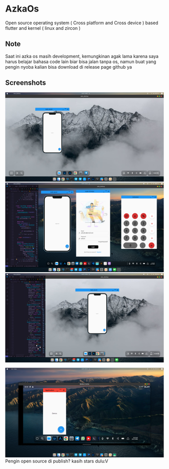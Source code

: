 # AzkaOs

Open source operating system ( Cross platform and Cross device ) based flutter and kernel ( linux and zircon )

## Note
Saat ini azka os masih development, kemungkinan agak lama karena saya harus belajar bahasa code lain biar bisa jalan tanpa os, namun buat yang pengin nyoba kalian bisa download di release page github ya



## Screenshots
 ![Screenshot from 2022-06-24 07-03-04](https://raw.githubusercontent.com/azkadev/AzkaOs/main/screenshot/desktop_2.png)
 ![Screenshot from 2022-06-24 07-03-04](https://raw.githubusercontent.com/azkadev/AzkaOs/main/screenshot/desktop.png)
 ![Screenshot from 2022-06-24 07-03-04](https://raw.githubusercontent.com/azkadev/AzkaOs/main/screenshot/desktop_1.png)
 
 ![Screenshot from 2022-06-24 07-03-04](https://raw.githubusercontent.com/azkadev/AzkaOs/main/screenshot/android.png)
Pengin open source di publish?
kasih stars dulu:V
